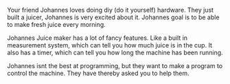 Your friend Johannes loves doing diy (do it yourself) hardware.
They just built a juicer, Johannes is very excited about it.
Johannes goal is to be able to make fresh juice every morning.

Johannes Juice maker has a lot of fancy features.
Like a built in measurement system, which can tell you how much juice is in the cup.
It also has a timer, which can tell you how long the machine has been running.

Johannes isnt the best at programming, but they want to make a program to control the machine.
They have thereby asked you to help them.
